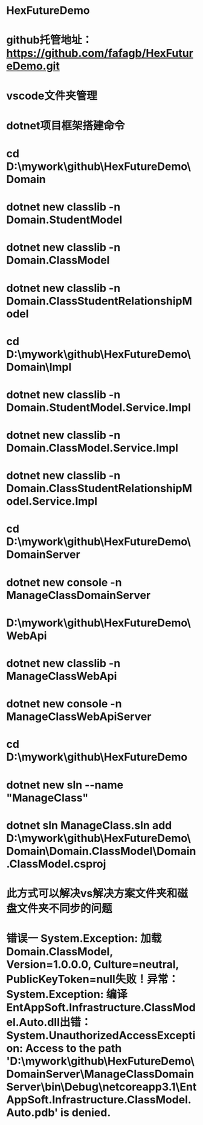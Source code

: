 # HexFutureDemo
# github托管地址：https://github.com/fafagb/HexFutureDemo.git
# vscode文件夹管理
# dotnet项目框架搭建命令
#  cd  D:\mywork\github\HexFutureDemo\Domain
# dotnet  new  classlib   -n  Domain.StudentModel
# dotnet  new  classlib   -n  Domain.ClassModel
# dotnet  new  classlib   -n  Domain.ClassStudentRelationshipModel

#  cd D:\mywork\github\HexFutureDemo\Domain\Impl

# dotnet  new  classlib   -n  Domain.StudentModel.Service.Impl
# dotnet  new  classlib   -n  Domain.ClassModel.Service.Impl
# dotnet  new  classlib   -n  Domain.ClassStudentRelationshipModel.Service.Impl

# cd D:\mywork\github\HexFutureDemo\DomainServer
# dotnet  new  console   -n  ManageClassDomainServer

#  D:\mywork\github\HexFutureDemo\WebApi

# dotnet  new  classlib   -n  ManageClassWebApi

# dotnet  new  console   -n  ManageClassWebApiServer

# cd  D:\mywork\github\HexFutureDemo
#  dotnet new sln --name "ManageClass"




#  dotnet  sln   ManageClass.sln   add    D:\mywork\github\HexFutureDemo\Domain\Domain.ClassModel\Domain.ClassModel.csproj

# 此方式可以解决vs解决方案文件夹和磁盘文件夹不同步的问题



# 错误一  System.Exception: 加载Domain.ClassModel, Version=1.0.0.0, Culture=neutral, PublicKeyToken=null失败！异常：System.Exception: 编译EntAppSoft.Infrastructure.ClassModel.Auto.dll出错：System.UnauthorizedAccessException: Access to the path 'D:\mywork\github\HexFutureDemo\DomainServer\ManageClassDomainServer\bin\Debug\netcoreapp3.1\EntAppSoft.Infrastructure.ClassModel.Auto.pdb' is denied.




